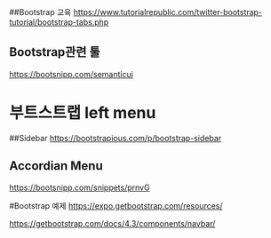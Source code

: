 ##Bootstrap 교육
https://www.tutorialrepublic.com/twitter-bootstrap-tutorial/bootstrap-tabs.php

## Bootstrap관련 툴
https://bootsnipp.com/semanticui



# 부트스트랩 left menu 
##Sidebar
https://bootstrapious.com/p/bootstrap-sidebar

## Accordian Menu
https://bootsnipp.com/snippets/prnvG

#Bootstrap 예제
https://expo.getbootstrap.com/resources/


https://getbootstrap.com/docs/4.3/components/navbar/

